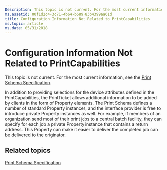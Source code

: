 ```yaml
---
Description: This topic is not current. For the most current information, see the Print Schema Specification.
ms.assetid: 00f1d2c4-3c71-4b64-b689-83b4399aa61d
title: Configuration Information Not Related to PrintCapabilities
ms.topic: article
ms.date: 05/31/2018
---
```


# Configuration Information Not Related to PrintCapabilities

This topic is not current. For the most current information, see the [Print Schema Specification](https://www.microsoft.com/whdc/xps/printschema.mspx).

In addition to providing selections for the device attributes defined in the PrintCapabilities, the PrintTicket allows additional information to be added by clients in the form of Property elements. The Print Schema defines a number of standard Property instances, and the interface provider is free to introduce private Property instances as well. For example, if members of an organization send most of their print jobs to a central batch facility, they can specify for each job a private Property instance that contains a return address. This Property can make it easier to deliver the completed job can be delivered to the originator.

## Related topics

<dl> <dt>

[Print Schema Specification](https://www.microsoft.com/whdc/xps/printschema.mspx)
</dt> </dl>

 

 



